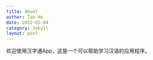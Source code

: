```yaml
---
title: About
author: Tao He
date: 2022-02-04
category: Jekyll
layout: post
---
```


欢迎使用汉字通App，这是一个可以帮助学习汉语的应用程序。

